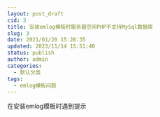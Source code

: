 ```yaml
---
layout: post_draft
cid: 3
title: 安装emlog模板时服务器空间PHP不支持MySql数据库
slug: 3
date: 2021/01/20 15:28:35
updated: 2023/11/14 15:51:40
status: publish
author: admin
categories: 
  - 默认分类
tags: 
  - emlog模板问题
---
```



在安装emlog模板时遇到提示